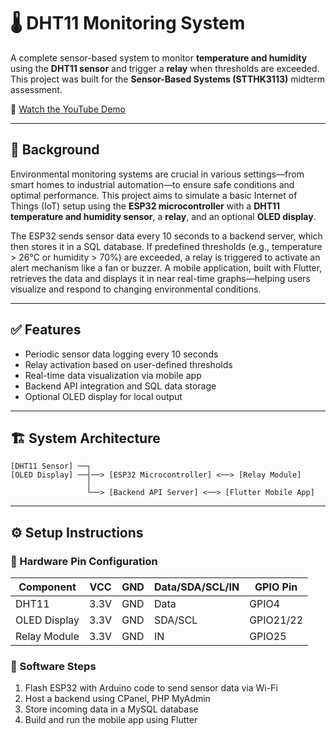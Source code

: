 # 🌡️ DHT11 Monitoring System

A complete sensor-based system to monitor **temperature and humidity** using the **DHT11 sensor** and trigger a **relay** when thresholds are exceeded. This project was built for the **Sensor-Based Systems (STTHK3113)** midterm assessment.

🔗 [Watch the YouTube Demo](https://youtu.be/iIOcbnN08EQ?si=hfrz_KdSRWov1YgA)

---

## 🧠 Background

Environmental monitoring systems are crucial in various settings—from smart homes to industrial automation—to ensure safe conditions and optimal performance. This project aims to simulate a basic Internet of Things (IoT) setup using the **ESP32 microcontroller** with a **DHT11 temperature and humidity sensor**, a **relay**, and an optional **OLED display**. 

The ESP32 sends sensor data every 10 seconds to a backend server, which then stores it in a SQL database. If predefined thresholds (e.g., temperature > 26°C or humidity > 70%) are exceeded, a relay is triggered to activate an alert mechanism like a fan or buzzer. A mobile application, built with Flutter, retrieves the data and displays it in near real-time graphs—helping users visualize and respond to changing environmental conditions.

---

## ✅ Features

- Periodic sensor data logging every 10 seconds
- Relay activation based on user-defined thresholds
- Real-time data visualization via mobile app
- Backend API integration and SQL data storage
- Optional OLED display for local output

---

## 🏗️ System Architecture

```
[DHT11 Sensor] ──┐
[OLED Display] ──┤──> [ESP32 Microcontroller] <──> [Relay Module]
                 │
                 └──> [Backend API Server] <──> [Flutter Mobile App]
```

---

## ⚙️ Setup Instructions

### 🧰 Hardware Pin Configuration

| Component     | VCC | GND | Data/SDA/SCL/IN | GPIO Pin  |
|---------------|-----|-----|------------------|-----------|
| DHT11         | 3.3V| GND | Data             | GPIO4     |
| OLED Display  | 3.3V| GND | SDA/SCL          | GPIO21/22 |
| Relay Module  | 3.3V| GND | IN               | GPIO25    |

### 🧪 Software Steps

1. Flash ESP32 with Arduino code to send sensor data via Wi-Fi
2. Host a backend using CPanel, PHP MyAdmin
3. Store incoming data in a MySQL database
4. Build and run the mobile app using Flutter
